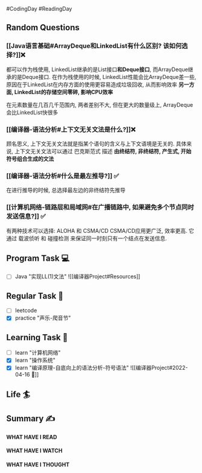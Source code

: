 #CodingDay #ReadingDay 
## Random Questions
### [[Java语言基础#ArrayDeque和LinkedList有什么区别? 该如何选择?]]❌
都可以作为栈使用, LinkedList继承的是List接口**和Deque接口**, 而ArrayDeque继承的是Deque接口.
在作为栈使用的时候, LinkedList性能会比ArrayDeque差一些, 原因在于LinkedList在内存方面的使用更容易造成垃圾回收, 从而影响效率
**另一方面, LinkedList的存储空间零碎, 影响CPU效率**

在元素数量在几百几千范围内, 两者差别不大, 但在更大的数量级上, ArrayDeque会比LinkedList快很多

### [[编译器-语法分析#上下文无关文法是什么?]]❌
顾名思义, 上下文无关文法就是指某个语句的含义与上下文语境是无关的.
具体来说, 上下文无关文法可以通过 巴克斯范式 描述
**由终结符, 非终结符, 产生式, 开始符号组合生成的文法**

### [[编译器-语法分析#什么是最左推导?]] ✅
在进行推导的时候, 总选择最左边的非终结符先推导

### [[计算机网络-链路层和局域网#在广播链路中, 如果避免多个节点同时发送信息?]] ✅
有两种技术可以选择: ALOHA 和 CSMA/CD
CSMA/CD应用更广泛, 效率更高. 它通过 载波侦听 和 碰撞检测 来保证同一时刻只有一个结点在发送信息.



## Program Task  💻
- [ ] Java "实现LL(1)文法"
	![[编译器Project#Resources]]
## Regular Task  🤡
- [ ] leetcode
- [x] practice "声乐-爬音节"
## Learning Task 🎯
- [ ] learn "计算机网络"
- [x] learn "操作系统"
- [x] learn "编译原理-自底向上的语法分析-符号语法"
	![[编译器Project#2022-04-16 📅]]
## Life 🏄

## Summary ✍
####  WHAT HAVE I READ

#### WHAT HAVE I WATCH

#### WHAT HAVE I THOUGHT
